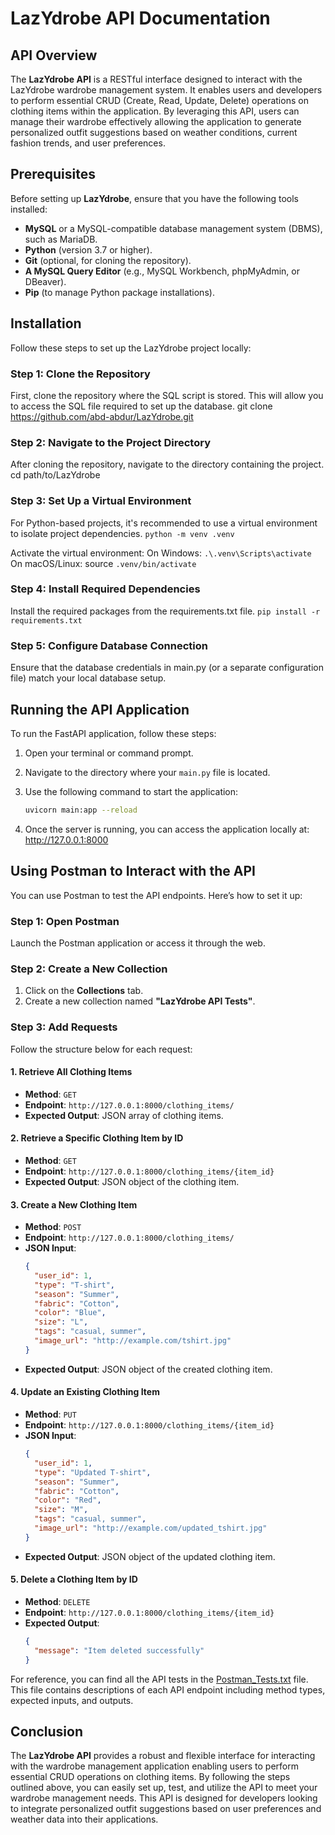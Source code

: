 # LazYdrobe API Documentation

## API Overview

The **LazYdrobe API** is a RESTful interface designed to interact with the LazYdrobe wardrobe management system. It enables users and developers to perform essential CRUD (Create, Read, Update, Delete) operations on clothing items within the application. By leveraging this API, users can manage their wardrobe effectively allowing the application to generate personalized outfit suggestions based on weather conditions, current fashion trends, and user preferences.

## Prerequisites

Before setting up **LazYdrobe**, ensure that you have the following tools installed:

- **MySQL** or a MySQL-compatible database management system (DBMS), such as MariaDB.
- **Python** (version 3.7 or higher).
- **Git** (optional, for cloning the repository).
- **A MySQL Query Editor** (e.g., MySQL Workbench, phpMyAdmin, or DBeaver).
- **Pip** (to manage Python package installations).

## Installation

Follow these steps to set up the LazYdrobe project locally:


### Step 1: Clone the Repository
First, clone the repository where the SQL script is stored. This will allow you to access the SQL file required to set up the database.
git clone https://github.com/abd-abdur/LazYdrobe.git

### Step 2: Navigate to the Project Directory
After cloning the repository, navigate to the directory containing the project.
cd path/to/LazYdrobe

### Step 3: Set Up a Virtual Environment
For Python-based projects, it's recommended to use a virtual environment to isolate project dependencies.
```python -m venv .venv```

Activate the virtual environment:
On Windows: 
```.\.venv\Scripts\activate```
On macOS/Linux: source 
```.venv/bin/activate```

### Step 4: Install Required Dependencies
Install the required packages from the requirements.txt file.
```pip install -r requirements.txt```

### Step 5: Configure Database Connection
Ensure that the database credentials in main.py (or a separate configuration file) match your local database setup.


## Running the API Application


To run the FastAPI application, follow these steps:

1. Open your terminal or command prompt.
2. Navigate to the directory where your `main.py` file is located.
3. Use the following command to start the application:

   ```bash
   uvicorn main:app --reload
   ```

4. Once the server is running, you can access the application locally at: http://127.0.0.1:8000

## Using Postman to Interact with the API

You can use Postman to test the API endpoints. Here’s how to set it up:

### Step 1: Open Postman
Launch the Postman application or access it through the web.

### Step 2: Create a New Collection
1. Click on the **Collections** tab.
2. Create a new collection named **"LazYdrobe API Tests"**.

### Step 3: Add Requests
Follow the structure below for each request:

#### 1. Retrieve All Clothing Items
- **Method**: `GET`
- **Endpoint**: `http://127.0.0.1:8000/clothing_items/`
- **Expected Output**: JSON array of clothing items.

#### 2. Retrieve a Specific Clothing Item by ID
- **Method**: `GET`
- **Endpoint**: `http://127.0.0.1:8000/clothing_items/{item_id}`
- **Expected Output**: JSON object of the clothing item.

#### 3. Create a New Clothing Item
- **Method**: `POST`
- **Endpoint**: `http://127.0.0.1:8000/clothing_items/`
- **JSON Input**:
    ```json
    {
      "user_id": 1,
      "type": "T-shirt",
      "season": "Summer",
      "fabric": "Cotton",
      "color": "Blue",
      "size": "L",
      "tags": "casual, summer",
      "image_url": "http://example.com/tshirt.jpg"
    }
    ```
- **Expected Output**: JSON object of the created clothing item.

#### 4. Update an Existing Clothing Item
- **Method**: `PUT`
- **Endpoint**: `http://127.0.0.1:8000/clothing_items/{item_id}`
- **JSON Input**:
    ```json
    {
      "user_id": 1,
      "type": "Updated T-shirt",
      "season": "Summer",
      "fabric": "Cotton",
      "color": "Red",
      "size": "M",
      "tags": "casual, summer",
      "image_url": "http://example.com/updated_tshirt.jpg"
    }
    ```
- **Expected Output**: JSON object of the updated clothing item.

#### 5. Delete a Clothing Item by ID
- **Method**: `DELETE`
- **Endpoint**: `http://127.0.0.1:8000/clothing_items/{item_id}`
- **Expected Output**:
    ```json
    {
      "message": "Item deleted successfully"
    }
    ```
For reference, you can find all the API tests in the [Postman_Tests.txt](Postman_Tests.txt) file. This file contains descriptions of each API endpoint including method types, expected inputs, and outputs.

## Conclusion

The **LazYdrobe API** provides a robust and flexible interface for interacting with the wardrobe management application enabling users to perform essential CRUD operations on clothing items. By following the steps outlined above, you can easily set up, test, and utilize the API to meet your wardrobe management needs. This API is designed for developers looking to integrate personalized outfit suggestions based on user preferences and weather data into their applications.